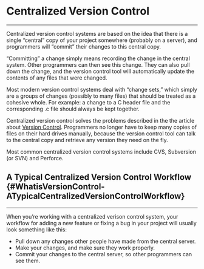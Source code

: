 # Centralized Version Control

---

Centralized version control systems are based on the idea that there is a single “central” copy of your project somewhere \(probably on a server\), and programmers will “commit” their changes to this central copy.

“Committing” a change simply means recording the change in the central system. Other programmers can then see this change. They can also pull down the change, and the version control tool will automatically update the contents of any files that were changed.

Most modern version control systems deal with “change sets,” which simply are a groups of changes \(possibly to many files\) that should be treated as a cohesive whole. For example: a change to a C header file and the corresponding .c file should always be kept together.

Centralized version control solves the problems described in the the article about [Version Control](/version-control.md). Programmers no longer have to keep many copies of files on their hard drives manually, because the version control tool can talk to the central copy and retrieve any version they need on the fly.

Most common centralized version control systems include CVS, Subversion \(or SVN\) and Perforce.

## A Typical Centralized Version Control Workflow {#WhatisVersionControl-ATypicalCentralizedVersionControlWorkflow}

---

When you’re working with a centralized verison control system, your workflow for adding a new feature or fixing a bug in your project will usually look something like this:

* Pull down any changes other people have made from the central server.
* Make your changes, and make sure they work properly.
* Commit your changes to the central server, so other programmers can see them.



